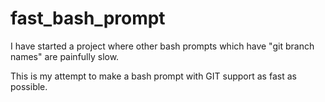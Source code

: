 # fast_bash_prompt

I have started a project where other bash prompts which have "git branch names" are painfully slow.

This is my attempt to make a bash prompt with GIT support as fast as possible.

